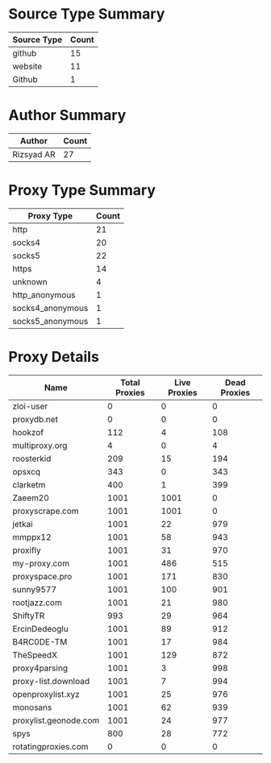 # Source Type Summary

| Source Type | Count |
|-------------|-------|
| github | 15 |
| website | 11 |
| Github | 1 |


# Author Summary

| Author | Count |
|--------|-------|
| Rizsyad AR | 27 |


# Proxy Type Summary

| Proxy Type | Count |
|------------|-------|
| http | 21 |
| socks4 | 20 |
| socks5 | 22 |
| https | 14 |
| unknown | 4 |
| http_anonymous | 1 |
| socks4_anonymous | 1 |
| socks5_anonymous | 1 |


# Proxy Details

| Name | Total Proxies | Live Proxies | Dead Proxies |
|------|---------------|--------------|---------------|
| zloi-user | 0 | 0 | 0 |
| proxydb.net | 0 | 0 | 0 |
| hookzof | 112 | 4 | 108 |
| multiproxy.org | 4 | 0 | 4 |
| roosterkid | 209 | 15 | 194 |
| opsxcq | 343 | 0 | 343 |
| clarketm | 400 | 1 | 399 |
| Zaeem20 | 1001 | 1001 | 0 |
| proxyscrape.com | 1001 | 1001 | 0 |
| jetkai | 1001 | 22 | 979 |
| mmppx12 | 1001 | 58 | 943 |
| proxifly | 1001 | 31 | 970 |
| my-proxy.com | 1001 | 486 | 515 |
| proxyspace.pro | 1001 | 171 | 830 |
| sunny9577 | 1001 | 100 | 901 |
| rootjazz.com | 1001 | 21 | 980 |
| ShiftyTR | 993 | 29 | 964 |
| ErcinDedeoglu | 1001 | 89 | 912 |
| B4RC0DE-TM | 1001 | 17 | 984 |
| TheSpeedX | 1001 | 129 | 872 |
| proxy4parsing | 1001 | 3 | 998 |
| proxy-list.download | 1001 | 7 | 994 |
| openproxylist.xyz | 1001 | 25 | 976 |
| monosans | 1001 | 62 | 939 |
| proxylist.geonode.com | 1001 | 24 | 977 |
| spys | 800 | 28 | 772 |
| rotatingproxies.com | 0 | 0 | 0 |
